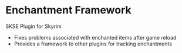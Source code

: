 Enchantment Framework
=====================

SKSE Plugin for Skyrim

 - Fixes problems associated with enchanted items after game reload
 - Provides a framework to other plugins for tracking enchantments

